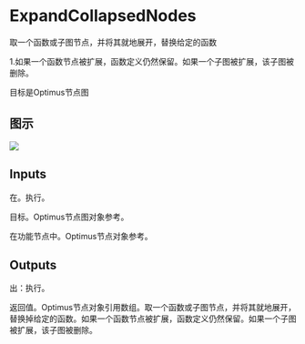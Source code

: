 # ExpandCollapsedNodes

取一个函数或子图节点，并将其就地展开，替换给定的函数

  1.如果一个函数节点被扩展，函数定义仍然保留。如果一个子图被扩展，该子图被删除。





目标是Optimus节点图

## 图示

![]($-20221218-20171408.png)

## Inputs

在。执行。

目标。Optimus节点图对象参考。

在功能节点中。Optimus节点对象参考。  

## Outputs

出：执行。

返回值。Optimus节点对象引用数组。取一个函数或子图节点，并将其就地展开，替换掉给定的函数。如果一个函数节点被扩展，函数定义仍然保留。如果一个子图被扩展，该子图被删除。

